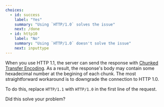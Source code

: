 ```yaml
---
choices:
  - id: success
    label: "Yes"
    summary: "Using `HTTP/1.0` solves the issue"
    next: /done
  - id: http10
    label: "No"
    summary: "Using `HTTP/1.0` doesn't solve the issue"
    next: inputtype
---
```


When you use HTTP 1.1, the server can send the response with [Chunked Transfer Encoding](https://en.wikipedia.org/wiki/Chunked_transfer_encoding).
As a result, the response's body may contain some hexadecimal number at the begining of each chunk.
The most straightforward workaround is to downgrade the connection to HTTP 1.0.

To do this, replace `HTTP/1.1` with `HTTP/1.0` in the first line of the request.

Did this solve your problem?
